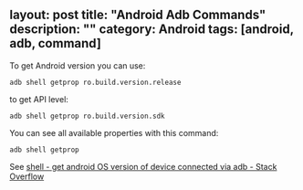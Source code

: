 layout: post
title: "Android Adb Commands"
description: ""
category: Android
tags: [android, adb, command]
---

To get Android version you can use:

```
adb shell getprop ro.build.version.release
```

to get API level:

```
adb shell getprop ro.build.version.sdk
```

You can see all available properties with this command:

```
adb shell getprop
```

See [shell - get android OS version of device connected via adb - Stack Overflow](http://stackoverflow.com/questions/29968096/get-android-os-version-of-device-connected-via-adb)